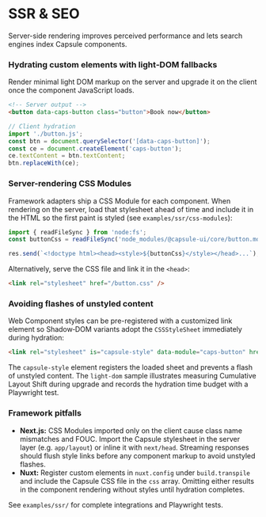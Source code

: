 # SSR & SEO

Server-side rendering improves perceived performance and lets search engines index
Capsule components.

### Hydrating custom elements with light‑DOM fallbacks

Render minimal light DOM markup on the server and upgrade it on the
client once the component JavaScript loads.

```html
<!-- Server output -->
<button data-caps-button class="button">Book now</button>
```

```js
// Client hydration
import './button.js';
const btn = document.querySelector('[data-caps-button]');
const ce = document.createElement('caps-button');
ce.textContent = btn.textContent;
btn.replaceWith(ce);
```

### Server-rendering CSS Modules

Framework adapters ship a CSS Module for each component. When rendering on the
server, load that stylesheet ahead of time and include it in the HTML so the
first paint is styled (see `examples/ssr/css-modules`):

```js
import { readFileSync } from 'node:fs';
const buttonCss = readFileSync('node_modules/@capsule-ui/core/button.module.css', 'utf8');

res.send(`<!doctype html><head><style>${buttonCss}</style></head>...`);
```

Alternatively, serve the CSS file and link it in the `<head>`:

```html
<link rel="stylesheet" href="/button.css" />
```

### Avoiding flashes of unstyled content

Web Component styles can be pre-registered with a customized link element so
Shadow‑DOM variants adopt the `CSSStyleSheet` immediately during hydration:

```html
<link rel="stylesheet" is="capsule-style" data-module="caps-button" href="/button.css" />
```

The `capsule-style` element registers the loaded sheet and prevents a flash of
unstyled content. The `light-dom` sample illustrates measuring Cumulative Layout
Shift during upgrade and records the hydration time budget with a Playwright
test.

### Framework pitfalls

- **Next.js:** CSS Modules imported only on the client cause class name mismatches
  and FOUC. Import the Capsule stylesheet in the server layer (e.g. `app/layout`)
  or inline it with `next/head`. Streaming responses should flush style links
  before any component markup to avoid unstyled flashes.
- **Nuxt:** Register custom elements in `nuxt.config` under `build.transpile` and
  include the Capsule CSS file in the `css` array. Omitting either results in the
  component rendering without styles until hydration completes.

See `examples/ssr/` for complete integrations and Playwright tests.
